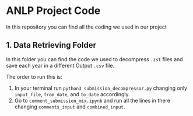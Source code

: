 # ANLP Project Code

In this repository you can find all the coding we used in our project

 ## 1. Data Retrieving Folder

 In this folder you can find the code we used to decompress `.zst` files and save each year in a different Output `.csv` file.

 The order to run this is:
 1. In your terminal run `python3 submission_decompressor.py` changing only `input_file`, `from_date`, and `to_date` accordingly. 
 2. Go to `comment_submission_mix.ipynb` and run all the lines in there changing `comments_input` and `combined_input`.

 
